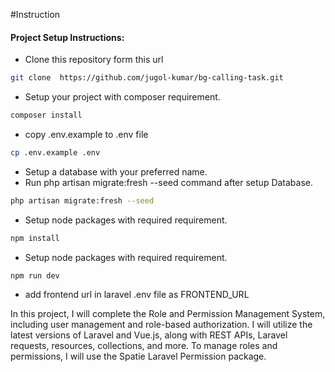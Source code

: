 #Instruction


#### Project Setup Instructions:

- Clone this repository form this url

```bash
git clone  https://github.com/jugol-kumar/bg-calling-task.git
```
- Setup your project with composer requirement.
```bash
composer install
```
- copy .env.example to .env file
```bash
cp .env.example .env
```
- Setup a database with your preferred name.
- Run php artisan migrate:fresh --seed command after setup Database.
```bash
php artisan migrate:fresh --seed
```

- Setup node packages with required requirement.
```bash
npm install
```

- Setup node packages with required requirement.
```bash
npm run dev
```

- add frontend url in laravel .env file as FRONTEND_URL


In this project, I will complete the Role and Permission Management System, including user management and role-based authorization. I will utilize the latest versions of Laravel and Vue.js, along with REST APIs, Laravel requests, resources, collections, and more. To manage roles and permissions, I will use the Spatie Laravel Permission package.

